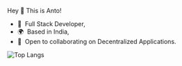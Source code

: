 Hey 👋 This is Anto!
* 🧠  Full Stack Developer,
* 🌍  Based in India,
* 🤝  Open to collaborating on Decentralized Applications.

![Top Langs](https://github-readme-stats.vercel.app/api/top-langs/?username=0xAnto&langs_count=5&layout=compact&hide=PHP)
